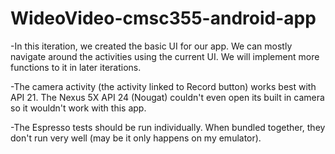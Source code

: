 # WideoVideo-cmsc355-android-app
-In this iteration, we created the basic UI for our app. We can mostly navigate around the activities using the current UI. We will implement more functions to it in later iterations. 

-The camera activity (the activity linked to Record button) works best with API 21. The Nexus 5X API 24 (Nougat) couldn't even open its built in camera so it wouldn't work with this app.

-The Espresso tests should be run individually. When bundled together, they don't run very well (may be it only happens on my emulator).
